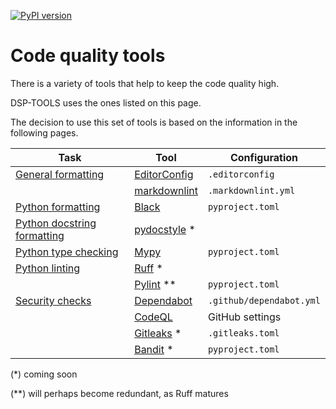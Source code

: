 [![PyPI version](https://badge.fury.io/py/dsp-tools.svg)](https://badge.fury.io/py/dsp-tools)

# Code quality tools

There is a variety of tools that help to keep the code quality high.

DSP-TOOLS uses the ones listed on this page.

The decision to use this set of tools is based on the information in the following pages.


| Task                                                            | Tool                                                              | Configuration            |
| --------------------------------------------------------------- | ----------------------------------------------------------------- | ------------------------ |
| [General formatting](./general-formatting.md)                   | [EditorConfig](https://EditorConfig.org)                          | `.editorconfig`          |
|                                                                 | [markdownlint](https://github.com/igorshubovych/markdownlint-cli) | `.markdownlint.yml`      |
| [Python formatting](./python-formatting.md)                     | [Black](https://pypi.org/project/black/)                          | `pyproject.toml`         |
| [Python docstring formatting](./python-docstring-formatting.md) | [pydocstyle](https://pypi.org/project/pydocstyle/) *              |                          |
| [Python type checking](./python-type-checking.md)               | [Mypy](https://pypi.org/project/mypy/)                            | `pyproject.toml`         |
| [Python linting](./python-linting.md)                           | [Ruff](https://pypi.org/project/ruff) *                           |                          |
|                                                                 | [Pylint](https://pypyi.org/project/pylint) **                     | `pyproject.toml`         |
| [Security checks](./security.md)                                | [Dependabot](https://docs.github.com/en/code-security/dependabot) | `.github/dependabot.yml` |
|                                                                 | [CodeQL](https://codeql.github.com/)                              | GitHub settings          |
|                                                                 | [Gitleaks](https://gitleaks.io/) *                                | `.gitleaks.toml`         |
|                                                                 | [Bandit](https://pypi.org/project/bandit/) *                      | `pyproject.toml`         |

(*) coming soon  

(**) will perhaps become redundant, as Ruff matures

